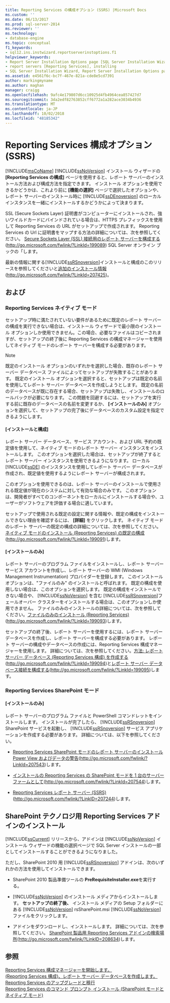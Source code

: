 ```yaml
---
title: Reporting Services の構成オプション (SSRS) |Microsoft Docs
ms.custom: ''
ms.date: 06/13/2017
ms.prod: sql-server-2014
ms.reviewer: ''
ms.technology:
- database-engine
ms.topic: conceptual
f1_keywords:
- sql12.ins.instwizard.reportserverinstoptions.f1
helpviewer_keywords:
- Report Server Installation Options page [SQL Server Installation Wizard]
- report servers [Reporting Services], installing
- SQL Server Installation Wizard, Report Server Installation Options page
ms.assetid: e4561f6c-bc7f-467e-821a-cde8e5cd7391
author: markingmyname
ms.author: maghan
manager: craigg
ms.openlocfilehash: 9afc4e179807d6cc10925d4fb4964cea857427d7
ms.sourcegitcommit: 3da2edf82763852cff6772a1a282ace3034b4936
ms.translationtype: MT
ms.contentlocale: ja-JP
ms.lasthandoff: 10/02/2018
ms.locfileid: "48185342"
---
```

# <a name="reporting-services-configuration-options-ssrs"></a>Reporting Services 構成オプション (SSRS)
  [!INCLUDE[msCoName](../../includes/msconame-md.md)] [!INCLUDE[ssNoVersion](../../includes/ssnoversion-md.md)] インストール ウィザードの **[Reporting Services の構成]** ページを使用すると、レポート サーバーのインストール方法および構成方法を指定できます。 インストール オプションを使用できるかどうかは、これより前に **[機能の選択]** ページで選択したオプションや、レポート サーバーのインストール時に [!INCLUDE[ssDEnoversion](../../includes/ssdenoversion-md.md)] のローカル インスタンスを一緒にインストールするかどうかによって決まります。  
  
 SSL (Secure Sockets Layer) 証明書がコンピューターにインストールされ、強いワイルドカードにバインドされている場合は、HTTPS プレフィックスを使用して Reporting Services の URL がセットアップで作成されます。 Reporting Services の Url に証明書をマップする方法の詳細については、次を参照してください。 [Secure Sockets Layer (SSL) 接続用のレポート サーバーを構成する](http://go.microsoft.com/fwlink/?LinkId=199089)(http://go.microsoft.com/fwlink/?LinkId=199089) SQL Server オンライン ブックの「します。  
  
 最新の情報に関する[!INCLUDE[ssRSnoversion](../../includes/ssrsnoversion-md.md)]インストールと構成のこのリリースを参照してくださいと[追加のインストール情報](http://go.microsoft.com/fwlink/?LinkId=207425)(http://go.microsoft.com/fwlink/?LinkId=207425)。  
  
## <a name="options"></a>および  
  
### <a name="reporting-services-native-mode"></a>Reporting Services ネイティブ モード  
 セットアップ時に満たされていない要件があるために既定のレポート サーバーの構成を実行できない場合は、インストール ウィザードで最小限のインストール オプションしか使用できません。この場合、必要なファイルはコピーされますが、セットアップの終了後に Reporting Services の構成マネージャーを使用してネイティブ モードのレポート サーバーを構成する必要があります。  
  
> [!NOTE]  
>  既定のインストール オプションのいずれかを選択した場合、既存のレポート サーバー データベース ファイルによってセットアップが失敗することがあります。 既定のインストール オプションを選択すると、セットアップは既定の名前を使用してレポート サーバー データベースを作成しようとします。 既定の名前のデータベースが既に存在する場合、セットアップは失敗し、インストールのロールバックが必要になります。 この問題を回避するには、セットアップを実行する前に既存のデータベースの名前を変更するか、 **[インストールのみ]** オプションを選択して、セットアップの完了後にデータベースのカスタム設定を指定できるようにします。  
  
#### <a name="install-and-configure"></a>[インストールと構成]  
 レポート サーバー データベース、サービス アカウント、および URL 予約の既定値を使用して、ネイティブ モードのレポート サーバー インスタンスをインストールします。 このオプションを選択した場合は、セットアップが終了するとレポート サーバー インスタンスを使用できるようになります。 ローカル [!INCLUDE[ssDE](../../includes/ssde-md.md)] のインスタンスを使用してレポート サーバー データベースが作成され、既定値を使用するようにレポート サーバーが構成されます。  
  
 このオプションを使用できるのは、レポート サーバーのインストールで使用される既定値が現在のシステムに対して有効な場合のみです。 このオプションは、開発者がすべてのコンポーネントをローカルにインストールする場合や、ユーザーがソフトウェアを評価する場合に適しています。  
  
 セットアップで使用される既定の設定に関する情報や、既定の構成をインストールできない理由を確認するには、 **[詳細]** をクリックします。 ネイティブ モードのレポート サーバーの既定の構成の詳細については、次を参照してください。[ネイティブ モードのインストール (Reporting Services) の既定の構成](http://go.microsoft.com/fwlink/?LinkId=199091)(http://go.microsoft.com/fwlink/?LinkId=199091)します。  
  
#### <a name="install-only"></a>[インストールのみ]  
 レポート サーバーのプログラム ファイルをインストールし、レポート サーバー サービス アカウントを作成し、レポート サーバーの WMI (Windows Management Instrumentation) プロバイダーを登録します。 このインストール オプションは、"ファイルのみ" のインストールと呼ばれます。 既定の構成を使用しない場合は、このオプションを選択します。 既定の構成をインストールできない場合や、 [!INCLUDE[ssNoVersion](../../includes/ssnoversion-md.md)] を含む [!INCLUDE[ssRSnoversion](../../includes/ssrsnoversion-md.md)]フェールオーバー クラスターをインストールする場合は、このオプションしか使用できません。 ファイルのみのインストールの詳細については、次を参照してください。[ファイルのみのインストール (Reporting Services)](http://go.microsoft.com/fwlink/?LinkId=199093) (http://go.microsoft.com/fwlink/?LinkId=199093)します。  
  
 セットアップの終了後、レポート サーバーを使用するには、レポート サーバー データベースを作成し、レポート サーバーを構成する必要があります。 レポート サーバーの構成やデータベースの作成には、Reporting Services 構成マネージャーを使用します。 詳細については、次を参照してください。[方法: レポート サーバー データベース (Reporting Services 構成) を作成する](http://go.microsoft.com/fwlink/?LinkId=199094)(http://go.microsoft.com/fwlink/?LinkId=199094)と[レポート サーバー データベース接続を構成する](http://go.microsoft.com/fwlink/?LinkId=199095)(http://go.microsoft.com/fwlink/?LinkId=199095)します。  
  
### <a name="reporting-services-sharepoint-mode"></a>Reporting Services SharePoint モード  
  
#### <a name="install-only"></a>[インストールのみ]  
 レポート サーバーのプログラム ファイルと PowerShell コマンドレットをインストールします。 インストールが完了したら、 [!INCLUDE[ssRSnoversion](../../includes/ssrsnoversion-md.md)] SharePoint サービスを起動し、 [!INCLUDE[ssRSnoversion](../../includes/ssrsnoversion-md.md)] サービス アプリケーションを作成する必要があります。 詳細については、以下を参照してください。  
  
-   [Reporting Services SharePoint モードのレポート サーバーのインストール Power View およびデータの警告](http://go.microsoft.com/fwlink/?LinkId=207543)(http://go.microsoft.com/fwlink/?LinkId=207543)します。  
  
-   [インストールの Reporting Services の SharePoint モードを 1 台のサーバー ファームとして](http://go.microsoft.com/fwlink/?LinkId=207544)(http://go.microsoft.com/fwlink/?LinkId=207544)します。  
  
-   [Reporting Services レポート サーバー (SSRS)](http://go.microsoft.com/fwlink/?LinkID=207244) (http://go.microsoft.com/fwlink/?LinkID=207244)します。  
  
## <a name="installing-the-reporting-services-add-in-for-sharepoint-technologies"></a>SharePoint テクノロジ用 Reporting Services アドインのインストール  
 [!INCLUDE[ssCurrent](../../includes/sscurrent-md.md)] リリースから、アドインは [!INCLUDE[ssNoVersion](../../includes/ssnoversion-md.md)] インストール ウィザードの機能の選択ページで SQL Server インストールの一部としてインストールすることができるようになりました。  
  
 ただし、SharePoint 2010 用 [!INCLUDE[ssRSnoversion](../../includes/ssrsnoversion-md.md)] アドインは、次のいずれかの方法を使用してインストールできます。  
  
-   SharePoint 2010 製品準備ツールの **PreRequisiteInstaller.exe**を実行する。  
  
-   [!INCLUDE[ssNoVersion](../../includes/ssnoversion-md.md)] のインストール メディアからインストールします。 **セットアップの終了後、** インストール メディアの Setup フォルダーにある [!INCLUDE[ssNoVersion](../../includes/ssnoversion-md.md)] rsSharePoint.msi [!INCLUDE[ssNoVersion](../../includes/ssnoversion-md.md)] ファイルをクリックします。  
  
-   アドインをダウンロードし、インストールします。 詳細については、次を参照してください。 [SharePoint 製品用 Reporting Services アドインの検索場所](http://go.microsoft.com/fwlink/?LinkID=208634)(http://go.microsoft.com/fwlink/?LinkID=208634)します。  
  
## <a name="see-also"></a>参照  
 [Reporting Services 構成マネージャーを開始します。](http://go.microsoft.com/fwlink/?LinkId=199096)   
 [(Reporting Services 構成)、レポート サーバー データベースを作成します。](http://go.microsoft.com/fwlink/?LinkId=199094)   
 [Reporting Services のアップグレードと移行](http://go.microsoft.com/fwlink/?LinkID=245628)   
 [Reporting Services のコマンド プロンプト インストール (SharePoint モードとネイティブ モード)](http://go.microsoft.com/fwlink/?LinkId=217620)  
  
  
